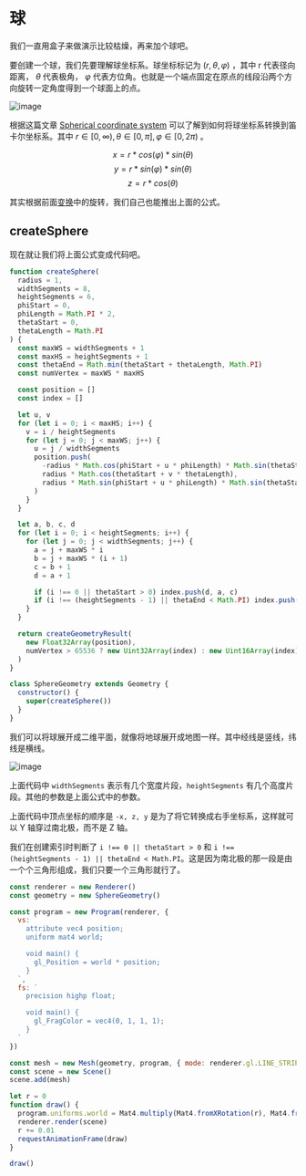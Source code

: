 # 球

我们一直用盒子来做演示比较枯燥，再来加个球吧。

要创建一个球，我们先要理解球坐标系。球坐标标记为 $(r, \theta, \varphi)$ ，其中 r 代表径向距离， $\theta$ 代表极角， $\varphi$ 代表方位角。也就是一个端点固定在原点的线段沿两个方向旋转一定角度得到一个球面上的点。

![image](https://user-images.githubusercontent.com/25923128/123222248-548b5380-d502-11eb-85fb-b9dc7246aa9c.png)

根据这篇文章 [Spherical coordinate system](https://en.wikipedia.org/wiki/Spherical_coordinate_system) 可以了解到如何将球坐标系转换到笛卡尔坐标系。其中 $r ∈ [0, ∞), θ ∈ [0, π], φ ∈ [0, 2π)$ 。

$$
x = r * cos(\varphi) * sin(\theta)
$$
$$
y = r * sin(\varphi) * sin(\theta)
$$
$$
z = r * cos(\theta)
$$

其实根据前面[变换](/6-transform.md)中的旋转，我们自己也能推出上面的公式。

## createSphere

现在就让我们将上面公式变成代码吧。

```js
function createSphere(
  radius = 1,
  widthSegments = 8,
  heightSegments = 6,
  phiStart = 0,
  phiLength = Math.PI * 2,
  thetaStart = 0,
  thetaLength = Math.PI
) {
  const maxWS = widthSegments + 1
  const maxHS = heightSegments + 1
  const thetaEnd = Math.min(thetaStart + thetaLength, Math.PI)
  const numVertex = maxWS * maxHS

  const position = []
  const index = []

  let u, v
  for (let i = 0; i < maxHS; i++) {
    v = i / heightSegments
    for (let j = 0; j < maxWS; j++) {
      u = j / widthSegments
      position.push(
        -radius * Math.cos(phiStart + u * phiLength) * Math.sin(thetaStart + v * thetaLength),
        radius * Math.cos(thetaStart + v * thetaLength),
        radius * Math.sin(phiStart + u * phiLength) * Math.sin(thetaStart + v * thetaLength)
      )
    }
  }

  let a, b, c, d
  for (let i = 0; i < heightSegments; i++) {
    for (let j = 0; j < widthSegments; j++) {
      a = j + maxWS * i
      b = j + maxWS * (i + 1)
      c = b + 1
      d = a + 1

      if (i !== 0 || thetaStart > 0) index.push(d, a, c)
      if (i !== (heightSegments - 1) || thetaEnd < Math.PI) index.push(a, b, c)
    }
  }

  return createGeometryResult(
    new Float32Array(position),
    numVertex > 65536 ? new Uint32Array(index) : new Uint16Array(index),
  )
}

class SphereGeometry extends Geometry {
  constructor() {
    super(createSphere())
  }
}
```

我们可以将球展开成二维平面，就像将地球展开成地图一样。其中经线是竖线，纬线是横线。

![image](https://user-images.githubusercontent.com/25923128/123234274-64f4fb80-d50d-11eb-8b02-5dd1f0e9f2c3.png)

上面代码中 `widthSegments` 表示有几个宽度片段，`heightSegments` 有几个高度片段。其他的参数是上面公式中的参数。

上面代码中顶点坐标的顺序是 `-x, z, y` 是为了将它转换成右手坐标系，这样就可以 Y 轴穿过南北极，而不是 Z 轴。

我们在创建索引时判断了 `i !== 0 || thetaStart > 0` 和 `i !== (heightSegments - 1) || thetaEnd < Math.PI`。这是因为南北极的那一段是由一个个三角形组成，我们只要一个三角形就行了。

```js run
const renderer = new Renderer()
const geometry = new SphereGeometry()

const program = new Program(renderer, {
  vs: `
    attribute vec4 position;
    uniform mat4 world;

    void main() {
      gl_Position = world * position;
    }
  `,
  fs: `
    precision highp float;

    void main() {
      gl_FragColor = vec4(0, 1, 1, 1);
    }
  `
})

const mesh = new Mesh(geometry, program, { mode: renderer.gl.LINE_STRIP })
const scene = new Scene()
scene.add(mesh)

let r = 0
function draw() {
  program.uniforms.world = Mat4.multiply(Mat4.fromXRotation(r), Mat4.fromYRotation(r))
  renderer.render(scene)
  r += 0.01
  requestAnimationFrame(draw)
}

draw()
```
